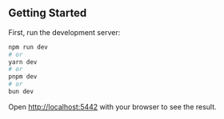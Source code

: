 ## Getting Started

First, run the development server:

```bash
npm run dev
# or
yarn dev
# or
pnpm dev
# or
bun dev
```

Open [http://localhost:5442](http://localhost:5442) with your browser to see the result.
